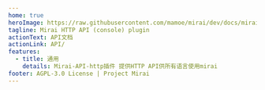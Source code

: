 ```yaml
---
home: true
heroImage: https://raw.githubusercontent.com/mamoe/mirai/dev/docs/mirai.png
tagline: Mirai HTTP API (console) plugin
actionText: API文档
actionLink: API/
features:
  - title: 通用
    details: Mirai-API-http插件 提供HTTP API供所有语言使用mirai
footer: AGPL-3.0 License | Project Mirai
---
```

